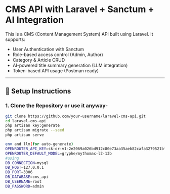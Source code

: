 # CMS API with Laravel + Sanctum + AI Integration

This is a CMS (Content Management System) API built using Laravel. It supports:
- User Authentication with Sanctum
- Role-based access control (Admin, Author)
- Category & Article CRUD
- AI-powered title summary generation (LLM integration)
- Token-based API usage (Postman ready)

---

## 🚀 Setup Instructions

### 1. Clone the Repository or use it anyway-
```bash
git clone https://github.com/your-username/laravel-cms-api.git
cd laravel-cms-api
php artisan key:generate
php artisan migrate --seed
php artisan serve

env and llm(for auto-generate)
OPENROUTER_API_KEY=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
OPENROUTER_DEFAULT_MODEL=gryphe/mythomax-l2-13b
#using
DB_CONNECTION=mysql
DB_HOST=127.0.0.1
DB_PORT=3306
DB_DATABASE=cms_api
DB_USERNAME=root
DB_PASSWORD=admin
